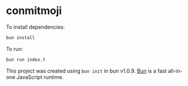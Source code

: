 # conmitmoji

To install dependencies:

```bash
bun install
```

To run:

```bash
bun run index.t
```

This project was created using `bun init` in bun v1.0.9. [Bun](https://bun.sh) is a fast all-in-one JavaScript runtime.
